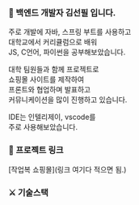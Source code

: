 ### 🐥 백엔드 개발자 김선필 입니다. 

주로 개발에 자바, 스프링 부트를 사용하고  
대학교에서 커리큘럼으로 배워  
JS, C언어, 파이썬을 공부해보았습니다.  
  
대학 팀원들과 함께 프로젝트로  
쇼핑몰 사이트를 제작하여  
프론트와 협업하며 발표하고  
커뮤니케이션을 많이 진행하고 있습니다.  
  
IDE는 인텔리제이, vscode를  
주로 사용해보았습니다.  
  

### 📎 프로젝트 링크 
[작업복 쇼핑몰](링크 여기다 적으면 됨.)  
  
### ⚔️ 기술스택 


